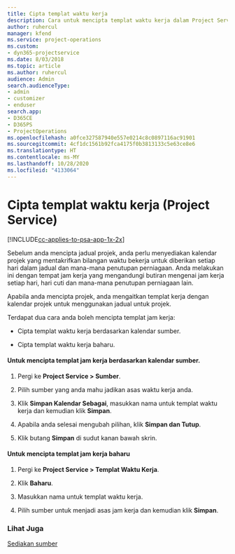 ```yaml
---
title: Cipta templat waktu kerja
description: Cara untuk mencipta templat waktu kerja dalam Project Service
author: ruhercul
manager: kfend
ms.service: project-operations
ms.custom:
- dyn365-projectservice
ms.date: 8/03/2018
ms.topic: article
ms.author: ruhercul
audience: Admin
search.audienceType:
- admin
- customizer
- enduser
search.app:
- D365CE
- D365PS
- ProjectOperations
ms.openlocfilehash: a0fce327587940e557e0214c8c0897116ac91901
ms.sourcegitcommit: 4cf1dc1561b92fca4175f0b3813133c5e63ce8e6
ms.translationtype: HT
ms.contentlocale: ms-MY
ms.lasthandoff: 10/28/2020
ms.locfileid: "4133064"
---
```

# <a name="create-a-work-hours-template-project-service"></a>Cipta templat waktu kerja (Project Service)

[!INCLUDE[cc-applies-to-psa-app-1x-2x](../includes/cc-applies-to-psa-app-1x-2x.md)]

Sebelum anda mencipta jadual projek, anda perlu menyediakan kalendar projek yang mentakrifkan bilangan waktu bekerja untuk diberikan setiap hari dalam jadual dan mana-mana penutupan perniagaan. Anda melakukan ini dengan tempat jam kerja yang mengandungi butiran mengenai jam kerja setiap hari, hari cuti dan mana-mana penutupan perniagaan lain.  
  
 Apabila anda mencipta projek, anda mengaitkan templat kerja dengan kalendar projek untuk menggunakan jadual untuk projek.  
  
 Terdapat dua cara anda boleh mencipta templat jam kerja:  
  
-   Cipta templat waktu kerja berdasarkan kalendar sumber.  
  
-   Cipta templat waktu kerja baharu.  
  
#### <a name="to-create-a-work-hours-template-based-on-a-resources-calendar"></a>Untuk mencipta templat jam kerja berdasarkan kalendar sumber.  
  
1.  Pergi ke **Project Service > Sumber**.  
  
2.  Pilih sumber yang anda mahu jadikan asas waktu kerja anda.  
  
3.  Klik **Simpan Kalendar Sebagai**, masukkan nama untuk templat waktu kerja dan kemudian klik **Simpan**.  
  
4.  Apabila anda selesai mengubah pilihan, klik **Simpan dan Tutup**.  
  
5.  Klik butang **Simpan** di sudut kanan bawah skrin.  
  
#### <a name="to-create-a-new-work-hours-template"></a>Untuk mencipta templat jam kerja baharu  
  
1.  Pergi ke **Project Service > Templat Waktu Kerja**.  
  
2.  Klik **Baharu**.  
  
3.  Masukkan nama untuk templat waktu kerja.  
  
4.  Pilih sumber untuk menjadi asas jam kerja dan kemudian klik **Simpan**.  
  
### <a name="see-also"></a>Lihat Juga  
 [Sediakan sumber](../psa/set-up-resources.md)
